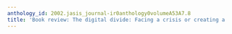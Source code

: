 ```yaml
---
anthology_id: 2002.jasis_journal-ir0anthology0volumeA53A7.8
title: 'Book review: The digital divide: Facing a crisis or creating a myth?'
---
```

